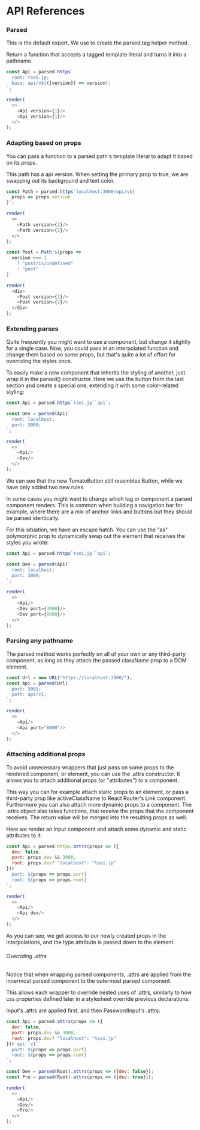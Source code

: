 # API References

### Parsed

This is the default export.
We use to create the parsed.tag helper method.

Return a function that accepts a tagged template literal and turns it into a pathname.

```js
const Api = parsed.https`
  root: tsei.jp;
  base: api/v${({version}) => version};
`;

render(
  <>
    <Api version={1}/>
    <Api version={1}/>
  </>
);
```

### Adapting based on props

You can pass a function to a parsed path's template literal to adapt it based on its props.

This path has a api version.
When setting the primary prop to true, we are swapping out its background and text color.

```js
const Path = parsed.https`localhost:3000/api/v${
  props => props.version
}`;

render(
  <>
    <Path version={1}/>
    <Path version={2}/>
  </>
);

const Post = Path`${props =>
  version === 1
    ? "post/is/undefined"
    : "post"
}`

render(
  <div>
    <Post version={1}/>
    <Post version={2}/>
  </div>
);
```

### Extending parses
Quite frequently you might want to use a component,
but change it slightly for a single case.
Now, you could pass in an interpolated function and change them based on some props,
but that's quite a lot of effort for overriding the styles once.

To easily make a new component that inherits the styling of another,
just wrap it in the parsed() constructor.
Here we use the button from the last section and create a special one,
extending it with some color-related styling:

```js
const Api = parsed.https`tsei.jp``api`;

const Dev = parsed(Api)`
  root: localhost;
  port: 3000;
`;

render(
  <>
    <Api/>
    <Dev/>
  </>
);
```

We can see that the new TomatoButton still resembles Button, while we have only added two new rules.

In some cases you might want to change which tag or component a parsed component renders.
This is common when building a navigation bar for example,
where there are a mix of anchor links and buttons but they should be parsed identically.

For this situation, we have an escape hatch.
You can use the "as" polymorphic prop to dynamically swap out the element that receives the styles you wrote:

```js
const Api = parsed.https`tsei.jp``api`;

const Dev = parsed(Api)`
  root: localhost;
  port: 3000;
`;

render(
  <>
    <Api/>
    <Dev port={3000}/>
    <Dev port={8000}/>
  </>
);
```

### Parsing any pathname

The parsed method works perfectly on all of your own or any third-party component,
as long as they attach the passed className prop to a DOM element.

```js
const Url = new URL("https://localhost:3000/");
const Api = parsed(Url)`
  port: 3001;
  path: api/v1;
`;

render(
  <>
    <Api/>
    <Api port="8000"/>
  </>
);
```

### Attaching additional props

To avoid unnecessary wrappers that just pass on some props to the rendered component,
or element, you can use the .attrs constructor.
It allows you to attach additional props (or "attributes") to a component.

This way you can for example attach static props to an element,
or pass a third-party prop like activeClassName to React Router's Link component.
Furthermore you can also attach more dynamic props to a component.
The .attrs object also takes functions,
that receive the props that the component receives.
The return value will be merged into the resulting props as well.

Here we render an Input component and attach some dynamic and static attributes to it:

```js
const Api = parsed.https.attrs(props => ({
  dev: false,
  port: props.dev && 3000,
  root: props.dev? "localhost": "tsei.jp"
}))`
  port: ${props => props.port}
  root: ${props => props.root}
`;

render(
  <>
    <Api/>
    <Api dev/>
  </>
);
```

As you can see, we get access to our newly created props in the interpolations,
and the type attribute is passed down to the element.

###### Overriding .attrs

Notice that when wrapping parsed components,
.attrs are applied from the innermost parsed component to the outermost parsed component.

This allows each wrapper to override nested uses of .attrs,
similarly to how css properties defined later in a stylesheet override previous declarations.

Input's .attrs are applied first, and then PasswordInput's .attrs:

```js
const Api = parsed.attrs(props => ({
  dev: false,
  port: props.dev && 3000,
  root: props.dev? "localhost": "tsei.jp"
}))`api``v1``
  port: ${props => props.port}
  root: ${props => props.root}
`;

const Dev = parsed(Root).attrs(props => ({dev: false});
const Pro = parsed(Root).attrs(props => ({dev: true}));

render(
  <>
    <Api/>
    <Dev/>
    <Pro/>
  </>
);
```
